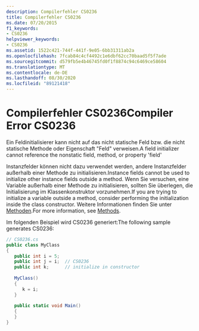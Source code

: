 ```yaml
---
description: Compilerfehler CS0236
title: Compilerfehler CS0236
ms.date: 07/20/2015
f1_keywords:
- CS0236
helpviewer_keywords:
- CS0236
ms.assetid: 1522c421-744f-441f-9e05-6bb31311ab2a
ms.openlocfilehash: 7fcab84c4cf4492c1e6dbf62cc70baad5f5f7ade
ms.sourcegitcommit: d579fb5e4b46745fd0f1f8874c94c6469ce58604
ms.translationtype: MT
ms.contentlocale: de-DE
ms.lasthandoff: 08/30/2020
ms.locfileid: "89121418"
---
```

# <a name="compiler-error-cs0236"></a><span data-ttu-id="6a0e9-103">Compilerfehler CS0236</span><span class="sxs-lookup"><span data-stu-id="6a0e9-103">Compiler Error CS0236</span></span>
<span data-ttu-id="6a0e9-104">Ein Feldinitialisierer kann nicht auf das nicht statische Feld bzw. die nicht statische Methode oder Eigenschaft "Feld" verweisen.</span><span class="sxs-lookup"><span data-stu-id="6a0e9-104">A field initializer cannot reference the nonstatic field, method, or property 'field'</span></span>  
  
 <span data-ttu-id="6a0e9-105">Instanzfelder können nicht dazu verwendet werden, andere Instanzfelder außerhalb einer Methode zu initialisieren.</span><span class="sxs-lookup"><span data-stu-id="6a0e9-105">Instance fields cannot be used to initialize other instance fields outside a method.</span></span> <span data-ttu-id="6a0e9-106">Wenn Sie versuchen, eine Variable außerhalb einer Methode zu initialisieren, sollten Sie überlegen, die Initialisierung im Klassenkonstruktor vorzunehmen.</span><span class="sxs-lookup"><span data-stu-id="6a0e9-106">If you are trying to initialize a variable outside a method, consider performing the initialization inside the class constructor.</span></span> <span data-ttu-id="6a0e9-107">Weitere Informationen finden Sie unter [Methoden](../programming-guide/classes-and-structs/methods.md).</span><span class="sxs-lookup"><span data-stu-id="6a0e9-107">For more information, see [Methods](../programming-guide/classes-and-structs/methods.md).</span></span>  
  
 <span data-ttu-id="6a0e9-108">Im folgenden Beispiel wird CS0236 generiert:</span><span class="sxs-lookup"><span data-stu-id="6a0e9-108">The following sample generates CS0236:</span></span>  
  
```csharp  
// CS0236.cs  
public class MyClass  
{  
   public int i = 5;  
   public int j = i;  // CS0236  
   public int k;      // initialize in constructor  
  
   MyClass()  
   {  
      k = i;  
   }  
  
   public static void Main()  
   {  
   }  
}  
```
